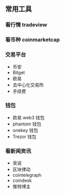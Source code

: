 ## 常用工具

### 看行情 tradeview

### 看币种 coinmarketcap

### 交易平台

- 币安
- Bitget
- 欧易
- 去中心化交易所
- 手续费

### 钱包

- 欧易 web3 钱包
- phantom 钱包
- onekey 钱包
- Trezor 钱包

### 看新闻资讯

- 吴说
- 区块律动
- cointelegraph
- coindesk
- 推特博主
